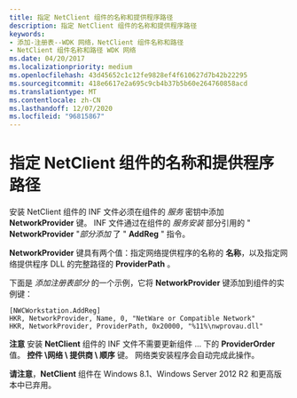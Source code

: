 ```yaml
---
title: 指定 NetClient 组件的名称和提供程序路径
description: 指定 NetClient 组件的名称和提供程序路径
keywords:
- 添加-注册表--WDK 网络，NetClient 组件名称和路径
- NetClient 组件名称和路径 WDK 网络
ms.date: 04/20/2017
ms.localizationpriority: medium
ms.openlocfilehash: 43d45652c1c12fe9828ef4f610627d7b42b22295
ms.sourcegitcommit: 418e6617e2a695c9cb4b37b5b60e264760858acd
ms.translationtype: MT
ms.contentlocale: zh-CN
ms.lasthandoff: 12/07/2020
ms.locfileid: "96815867"
---
```

# <a name="specifying-the-name-and-provider-path-for-a-netclient-component"></a>指定 NetClient 组件的名称和提供程序路径





安装 NetClient 组件的 INF 文件必须在组件的 *服务* 密钥中添加 **NetworkProvider** 键。 INF 文件通过在组件的 *服务安装* 部分引用的 " **NetworkProvider** "*部分添加* 了 " **AddReg** " 指令。

**NetworkProvider** 键具有两个值：指定网络提供程序的名称的 **名称**，以及指定网络提供程序 DLL 的完整路径的 **ProviderPath** 。

下面是 *添加注册表部分* 的一个示例，它将 **NetworkProvider** 键添加到组件的实例键：

```INF
[NWCWorkstation.AddReg]
HKR, NetworkProvider, Name, 0, "NetWare or Compatible Network"
HKR, NetworkProvider, ProviderPath, 0x20000, "%11%\nwprovau.dll"
```

**注意**  安装 **NetClient** 组件的 INF 文件不需要更新组件 ... 下的 **ProviderOrder** 值。 **控件 \\网络 \\ 提供商 \\ 顺序** 键。 网络类安装程序会自动完成此操作。

 

**请注意**，**NetClient** 组件在 Windows 8.1、Windows Server 2012 R2 和更高版本中已弃用。  

 

 

 





